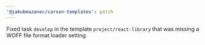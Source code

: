 ```yaml
---
'@jakubmazanec/carson-templates': patch
---
```


Fixed task `develop` in the template `project/react-library` that was missing a WOFF file format
loader setting.
